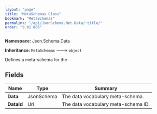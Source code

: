 ```yaml
---
layout: "page"
title: "MetaSchemas Class"
bookmark: "MetaSchemas"
permalink: "/api/JsonSchema.Net.Data/:title/"
order: "9.02.005"
---
```

**Namespace:** Json.Schema.Data

**Inheritance:**
`MetaSchemas`
 🡒 
`object`

Defines a meta-schema for the

## Fields

| Name | Type | Summary |
|---|---|---|
| **Data** | JsonSchema | The data vocabulary meta-schema. |
| **DataId** | Uri | The data vocabulary meta-schema ID. |

